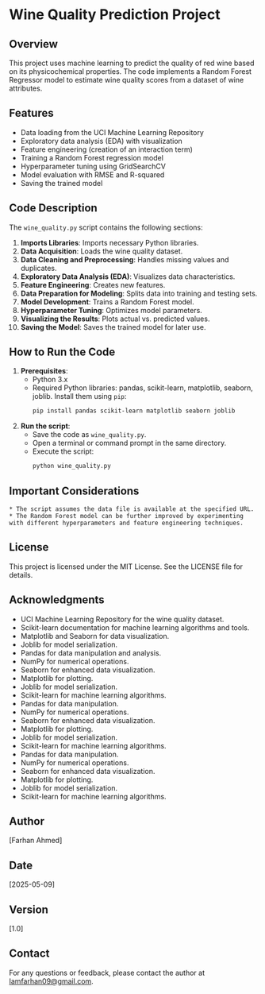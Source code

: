 # Wine Quality Prediction Project

## Overview

This project uses machine learning to predict the quality of red wine based on its physicochemical properties. The code implements a Random Forest Regressor model to estimate wine quality scores from a dataset of wine attributes.

## Features

* Data loading from the UCI Machine Learning Repository
* Exploratory data analysis (EDA) with visualization
* Feature engineering (creation of an interaction term)
* Training a Random Forest regression model
* Hyperparameter tuning using GridSearchCV
* Model evaluation with RMSE and R-squared
* Saving the trained model

## Code Description

The `wine_quality.py` script contains the following sections:

1.  **Imports Libraries**: Imports necessary Python libraries.
2.  **Data Acquisition**: Loads the wine quality dataset.
3.  **Data Cleaning and Preprocessing**: Handles missing values and duplicates.
4.  **Exploratory Data Analysis (EDA)**: Visualizes data characteristics.
5.  **Feature Engineering**: Creates new features.
6.  **Data Preparation for Modeling**: Splits data into training and testing sets.
7.  **Model Development**: Trains a Random Forest model.
8.  **Hyperparameter Tuning**: Optimizes model parameters.
9.  **Visualizing the Results**: Plots actual vs. predicted values.
10. **Saving the Model**: Saves the trained model for later use.

## How to Run the Code

1.  **Prerequisites**:
    * Python 3.x
    * Required Python libraries: pandas, scikit-learn, matplotlib, seaborn, joblib.  Install them using `pip`:
        ```bash
        pip install pandas scikit-learn matplotlib seaborn joblib
        ```
2.  **Run the script**:
    * Save the code as `wine_quality.py`.
    * Open a terminal or command prompt in the same directory.
    * Execute the script:
        ```bash
        python wine_quality.py
        ```

##  Important Considerations
    * The script assumes the data file is available at the specified URL.
    * The Random Forest model can be further improved by experimenting with different hyperparameters and feature engineering techniques.
## License
This project is licensed under the MIT License. See the LICENSE file for details.
## Acknowledgments
* UCI Machine Learning Repository for the wine quality dataset.
* Scikit-learn documentation for machine learning algorithms and tools.
* Matplotlib and Seaborn for data visualization.
* Joblib for model serialization.
* Pandas for data manipulation and analysis.
* NumPy for numerical operations.
* Seaborn for enhanced data visualization.
* Matplotlib for plotting.
* Joblib for model serialization.
* Scikit-learn for machine learning algorithms.
* Pandas for data manipulation.
* NumPy for numerical operations.
* Seaborn for enhanced data visualization.
* Matplotlib for plotting.
* Joblib for model serialization.
* Scikit-learn for machine learning algorithms.
* Pandas for data manipulation.
* NumPy for numerical operations.
* Seaborn for enhanced data visualization.
* Matplotlib for plotting.
* Joblib for model serialization.
* Scikit-learn for machine learning algorithms.

##  Author
\[Farhan Ahmed\]
##  Date
\[2025-05-09\]
##  Version
\[1.0\]
##  Contact
For any questions or feedback, please contact the author at [Iamfarhan09@gmail.com](mailto:iamfarhan09@gmail.com).
